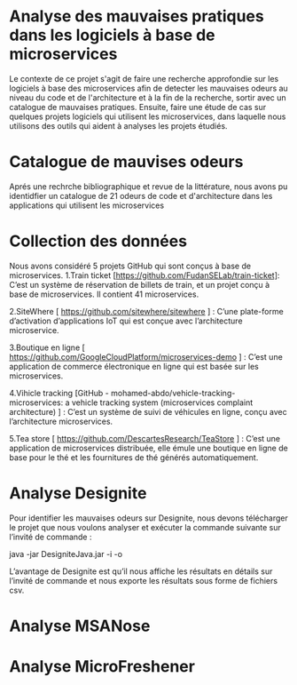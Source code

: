 # Analyse des mauvaises pratiques dans les logiciels à base de microservices

Le contexte de ce projet s'agit de faire une recherche approfondie sur les logiciels à base des microservices afin de detecter les mauvaises odeurs au niveau du code et de l'architecture et à la fin de la recherche, sortir avec un catalogue de mauvaises pratiques. Ensuite, faire une étude de cas sur quelques projets logiciels qui utilisent les microservices, dans laquelle nous utilisons des outils qui aident à analyses les projets étudiés.

# Catalogue de mauvises odeurs
Aprés une rechrche bibliographique et revue de la littérature, nous avons pu identidfier un catalogue de 21 odeurs de code et d'architecture dans les applications qui utilisent les microservices

# Collection des données

Nous avons considéré 5 projets GitHub qui sont conçus à base de microservices.
1.Train ticket [https://github.com/FudanSELab/train-ticket]: C’est un système de réservation de billets de train, et un projet conçu à base de microservices. Il contient 41 microservices. 

2.SiteWhere [ https://github.com/sitewhere/sitewhere ] : C’une plate-forme d’activation d’applications IoT qui est conçue avec l’architecture microservice. 

3.Boutique en ligne [ https://github.com/GoogleCloudPlatform/microservices-demo ] : C’est une application de commerce électronique en ligne qui est basée sur les microservices.  

4.Vihicle tracking [GitHub - mohamed-abdo/vehicle-tracking-microservices: a vehicle tracking system (microservices complaint architecture) ] : C’est un système de suivi de véhicules en ligne, conçu avec l’architecture microservices.  

5.Tea store [ https://github.com/DescartesResearch/TeaStore ] : C’est une application de microservices distribuée, elle émule une boutique en ligne de base pour le thé et les fournitures de thé générés automatiquement. 


# Analyse Designite

Pour identifier les mauvaises odeurs sur Designite, nous devons télécharger le projet que nous voulons analyser et exécuter la commande suivante sur l’invité de commande : 

  java -jar DesigniteJava.jar -i <MonProjet> -o <CsvResults> 
  
L’avantage de Designite est qu’il nous affiche les résultats en détails sur l’invité de commande et nous exporte les résultats sous forme de fichiers csv. 


# Analyse MSANose

# Analyse MicroFreshener
